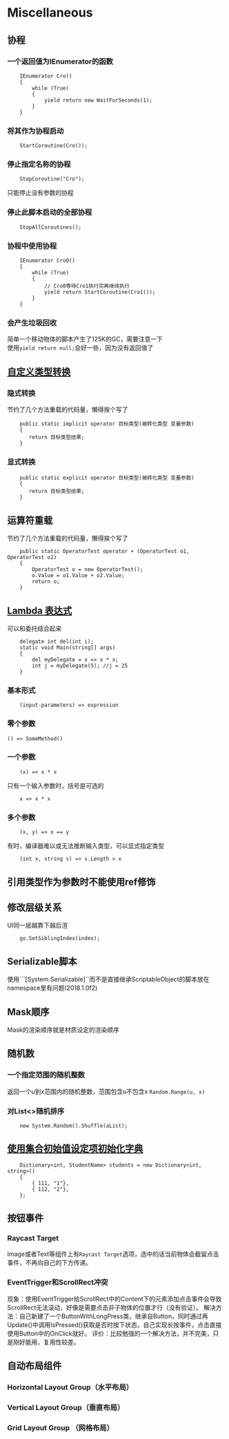 # Miscellaneous

## 协程

### 一个返回值为IEnumerator的函数

```
    IEnumerator Cro()
    {
        while (True)
        {
            yield return new WaitForSeconds(1);
        }
    }
```

### 将其作为协程启动

```
    StartCoroutine(Cro());
```

### 停止指定名称的协程

```
    StopCoroutine("Cro");
```

只能停止没有参数的协程

### 停止此脚本启动的全部协程

```
    StopAllCoroutines();
```

### 协程中使用协程
```
    IEnumerator Cro0()
    {
        while (True)
        {
            // Cro0等待Cro1执行完再继续执行
            yield return StartCoroutine(Cro1());
        }
    }
```

### 会产生垃圾回收

简单一个移动物体的脚本产生了125K的GC，需要注意一下  
使用```yield return null;```会好一些，因为没有返回值了

## [自定义类型转换](https://www.cnblogs.com/madkex/archive/2012/05/29/2523977.html)

### 隐式转换

节约了几个方法重载的代码量，懒得挨个写了

```
    public static implicit operator 目标类型(被转化类型 变量参数)
    {
       return 目标类型结果;
    }
```

### 显式转换

```
    public static explicit operator 目标类型(被转化类型 变量参数)
    {
       return 目标类型结果;
    }
```

## 运算符重载

节约了几个方法重载的代码量，懒得挨个写了

```
    public static OperatorTest operator + (OperatorTest o1, OperatorTest o2)  
    {
        OperatorTest o = new OperatorTest();
        o.Value = o1.Value + o2.Value;
        return o;
    }
```

## [Lambda 表达式](https://docs.microsoft.com/zh-cn/dotnet/csharp/programming-guide/statements-expressions-operators/lambda-expressions)

可以和委托结合起来

```
    delegate int del(int i);  
    static void Main(string[] args)  
    {  
        del myDelegate = x => x * x;  
        int j = myDelegate(5); //j = 25  
    }
```

### 基本形式

```
    (input-parameters) => expression
```

### 零个参数

```
() => SomeMethod()
```

### 一个参数

```
    (x) => x * x
```

只有一个输入参数时，括号是可选的

```
    x => x * x
```

### 多个参数

```
    (x, y) => x == y
```

有时，编译器难以或无法推断输入类型，可以显式指定类型

```
    (int x, string s) => s.Length > x
```

## 引用类型作为参数时不能使用ref修饰

## 修改层级关系

UI同一层越靠下越后渲
```
    go.SetSiblingIndex(index);

```

## Serializable脚本
使用```[System.Serializable]``而不是直接继承ScriptableObject的脚本放在namespace里有问题(2018.1.0f2)

## Mask顺序
Mask的渲染顺序就是材质设定的渲染顺序

## 随机数

### 一个指定范围的随机整数
返回一个u到x范围内的随机整数，范围包含u不包含x
```Random.Range(u, x)```

### 对List<>随机排序
```
    new System.Random().Shuffle(aList);
```

## [使用集合初始值设定项初始化字典](https://docs.microsoft.com/zh-cn/dotnet/csharp/programming-guide/classes-and-structs/how-to-initialize-a-dictionary-with-a-collection-initializer)

```
    Dictionary<int, StudentName> students = new Dictionary<int, string>()
    {
        { 111, "1"},
        { 112, "2"},
    };
```

## 按钮事件

### Raycast Target
Image或者Text等组件上有```Raycast Target```选项，选中的话当前物体会截留点击事件，不再向自己的下方传递。

### EventTrigger和ScrollRect冲突
现象：使用EventTrigger给ScrollRect中的Content下的元素添加点击事件会导致ScrollRect无法滚动，好像是需要点击非子物体的位置才行（没有验证）。
解决方法：自己新建了一个ButtonWithLongPress类，继承自Button，同时通过再Update()中调用IsPressed()获取是否时按下状态，自己实现长按事件，点击直接使用Button中的OnClick就好。
评价：比较勉强的一个解决方法，并不完美，只是刚好能用，复用性较差。

## 自动布局组件
### Horizontal Layout Group（水平布局）
### Vertical Layout Group（垂直布局）
### Grid Layout Group （网格布局） 
